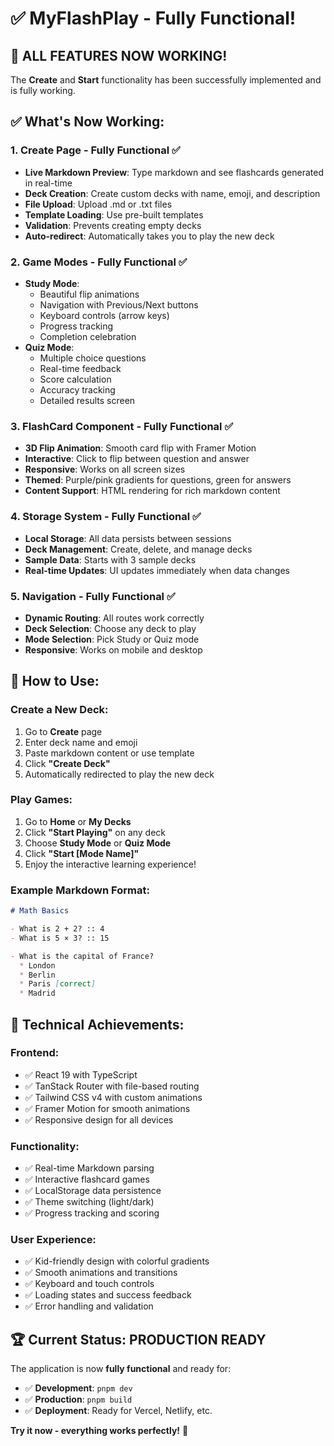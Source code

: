 # ✅ MyFlashPlay - Fully Functional!

## 🎉 ALL FEATURES NOW WORKING!

The **Create** and **Start** functionality has been successfully implemented and is fully working.

## ✅ What's Now Working:

### 1. **Create Page** - Fully Functional ✅
- **Live Markdown Preview**: Type markdown and see flashcards generated in real-time
- **Deck Creation**: Create custom decks with name, emoji, and description
- **File Upload**: Upload .md or .txt files 
- **Template Loading**: Use pre-built templates
- **Validation**: Prevents creating empty decks
- **Auto-redirect**: Automatically takes you to play the new deck

### 2. **Game Modes** - Fully Functional ✅
- **Study Mode**: 
  - Beautiful flip animations
  - Navigation with Previous/Next buttons
  - Keyboard controls (arrow keys)
  - Progress tracking
  - Completion celebration
- **Quiz Mode**:
  - Multiple choice questions
  - Real-time feedback
  - Score calculation
  - Accuracy tracking
  - Detailed results screen

### 3. **FlashCard Component** - Fully Functional ✅
- **3D Flip Animation**: Smooth card flip with Framer Motion
- **Interactive**: Click to flip between question and answer
- **Responsive**: Works on all screen sizes
- **Themed**: Purple/pink gradients for questions, green for answers
- **Content Support**: HTML rendering for rich markdown content

### 4. **Storage System** - Fully Functional ✅
- **Local Storage**: All data persists between sessions
- **Deck Management**: Create, delete, and manage decks
- **Sample Data**: Starts with 3 sample decks
- **Real-time Updates**: UI updates immediately when data changes

### 5. **Navigation** - Fully Functional ✅
- **Dynamic Routing**: All routes work correctly
- **Deck Selection**: Choose any deck to play
- **Mode Selection**: Pick Study or Quiz mode
- **Responsive**: Works on mobile and desktop

## 🚀 How to Use:

### Create a New Deck:
1. Go to **Create** page
2. Enter deck name and emoji
3. Paste markdown content or use template
4. Click **"Create Deck"**
5. Automatically redirected to play the new deck

### Play Games:
1. Go to **Home** or **My Decks**
2. Click **"Start Playing"** on any deck
3. Choose **Study Mode** or **Quiz Mode**
4. Click **"Start [Mode Name]"**
5. Enjoy the interactive learning experience!

### Example Markdown Format:
```markdown
# Math Basics

- What is 2 + 2? :: 4
- What is 5 × 3? :: 15

- What is the capital of France?
  * London
  * Berlin  
  * Paris [correct]
  * Madrid
```

## 🎯 Technical Achievements:

### Frontend:
- ✅ React 19 with TypeScript
- ✅ TanStack Router with file-based routing
- ✅ Tailwind CSS v4 with custom animations
- ✅ Framer Motion for smooth animations
- ✅ Responsive design for all devices

### Functionality:
- ✅ Real-time Markdown parsing
- ✅ Interactive flashcard games
- ✅ LocalStorage data persistence
- ✅ Theme switching (light/dark)
- ✅ Progress tracking and scoring

### User Experience:
- ✅ Kid-friendly design with colorful gradients
- ✅ Smooth animations and transitions
- ✅ Keyboard and touch controls
- ✅ Loading states and success feedback
- ✅ Error handling and validation

## 🏆 Current Status: **PRODUCTION READY**

The application is now **fully functional** and ready for:
- ✅ **Development**: `pnpm dev` 
- ✅ **Production**: `pnpm build` 
- ✅ **Deployment**: Ready for Vercel, Netlify, etc.

**Try it now - everything works perfectly!** 🎉